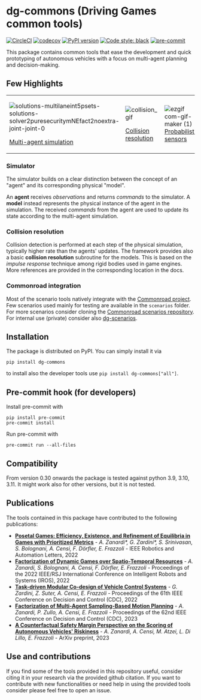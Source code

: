 # dg-commons (Driving Games common tools)

[![CircleCI](https://dl.circleci.com/status-badge/img/gh/idsc-frazzoli/dg-commons/tree/master.svg?style=svg)](https://dl.circleci.com/status-badge/redirect/gh/idsc-frazzoli/dg-commons/tree/master)
[![codecov](https://codecov.io/gh/idsc-frazzoli/dg-commons/branch/master/graph/badge.svg?token=jqhkIa4fzB)](https://codecov.io/gh/idsc-frazzoli/dg-commons)
[![PyPI version](https://badge.fury.io/py/dg-commons.svg)](https://badge.fury.io/py/dg-commons)
[![Code style: black](https://img.shields.io/badge/code%20style-black-000000.svg)](https://github.com/psf/black)
[![pre-commit](https://img.shields.io/badge/pre--commit-enabled-brightgreen?logo=pre-commit&logoColor=white)](https://github.com/pre-commit/pre-commit)


This package contains common tools that ease the development and quick prototyping of autonomous vehicles with a focus
on multi-agent planning and decision-making.

## Few Highlights

<table>
<tr>
<td>

![solutions-multilaneint5psets-solutions-solver2puresecuritymNEfact2noextra-joint-joint-0](https://user-images.githubusercontent.com/18750753/162696592-3ad8801d-21d8-4b5d-856f-fd799278a5bb.gif)

[Multi-agent simulation](#multi-agent-simulation)

<td>

![collision_gif](https://user-images.githubusercontent.com/18750753/172162568-71a557c5-7e38-4a87-929d-cbc96ba4ef2f.gif)

[Collision resolution](#collision-resolution)

<td>

![ezgif com-gif-maker (1)](https://user-images.githubusercontent.com/18750753/162698234-cdbee571-2a84-462e-95e8-d6f8b7cdad09.gif)
[Probabilistic sensors](#probabilistic-sensors)


</tr>
</table>

### Simulator

The simulator builds on a clear distinction between the concept of an "agent" and its corresponding physical "model".

An **agent** receives _observations_ and returns _commands_ to the simulator.
A **model** instead represents the physical instance of the agent in the simulation.
The received _commands_ from the agent are used to update its state according to the multi-agent simulation.

### Collision resolution

Collision detection is performed at each step of the physical simulation, typically higher rate than the agents' updates.
The framework provides also a basic **collision resolution** subroutine for the models.
This is based on the _impulse response_ technique among rigid bodies used in game engines.
More references are provided in the corresponding location in the docs.

### Commonroad integration

Most of the scenario tools natively integrate with the [Commonroad project]().
Few scenarios used mainly for testing are available in the `scenarios` folder.
For more scenarios consider cloning the [Commonroad scenarios repository](https://gitlab.lrz.de/tum-cps/commonroad-scenarios/-/tree/2020a_scenarios).
For internal use (private) consider also [dg-scenarios](#todo).

## Installation

The package is distributed on PyPI. You can simply install it via

```shell
pip install dg-commons
```

to install also the developer tools use `pip install dg-commons["all"]`.

## Pre-commit hook (for developers)

Install pre-commit with
```shell
pip install pre-commit
pre-commit install
```

Run pre-commit with
```shell
pre-commit run --all-files
```


## Compatibility
From version 0.30 onwards the package is tested against python 3.9, 3.10, 3.11.
It might work also for other versions, but it is not tested.

## Publications

The tools contained in this package have contributed to the following publications:

- [**Posetal Games: Efficiency, Existence, and Refinement of Equilibria in Games with Prioritized Metrics**](https://ieeexplore.ieee.org/document/9650727) - _A. Zanardi*, G. Zardini*, S. Srinivasan, S. Bolognani, A. Censi, F. Dörfler, E. Frazzoli_ - IEEE Robotics and Automation Letters, 2022
- [**Factorization of Dynamic Games over Spatio-Temporal Resources**](https://www.research-collection.ethz.ch/handle/20.500.11850/560629) - _A. Zanardi, S. Bolognani, A. Censi, F. Dörfler, E. Frazzoli_ - Proceedings of the 2022 IEEE/RSJ International Conference on Intelligent Robots and Systems (IROS), 2022
- [**Task-driven Modular Co-design of Vehicle Control Systems**](https://arxiv.org/abs/2203.16640) - _G. Zardini, Z. Suter, A. Censi, E. Frazzoli_ - Proceedings of the 61th IEEE Conference on Decision and Control (CDC), 2022
- [**Factorization of Multi-Agent Sampling-Based Motion Planning**](https://arxiv.org/abs/2304.00342) - _A. Zanardi, P. Zullo, A. Censi, E. Frazzoli_ - Proceedings of the 62nd IEEE Conference on Decision and Control (CDC), 2023
- [**A Counterfactual Safety Margin Perspective on the Scoring of Autonomous Vehicles' Riskiness**](https://arxiv.org/abs/2308.01050) - _A. Zanardi, A. Censi, M. Atzei, L. Di Lillo, E. Frazzoli_ - ArXiv preprint, 2023

## Use and contributions
If you find some of the tools provided in this repository useful, consider citing it in your research via the provided github citation.
If you want to contribute with new functionalities or need help in using the provided tools consider please feel free to open an issue.
